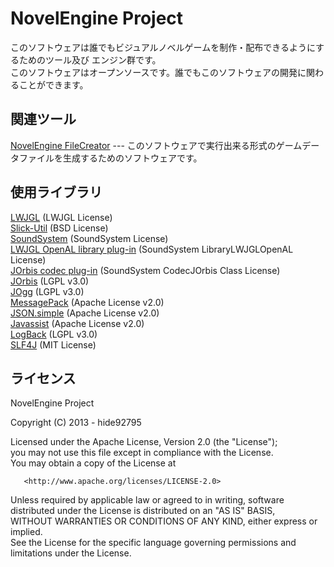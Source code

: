﻿NovelEngine Project
======================
このソフトウェアは誰でもビジュアルノベルゲームを制作・配布できるようにするためのツール及び
エンジン群です。  
このソフトウェアはオープンソースです。誰でもこのソフトウェアの開発に関わることができます。  
 
関連ツール
------
[NovelEngine FileCreator](https://github.com/hide92795/NovelEngine-FileCreator) --- このソフトウェアで実行出来る形式のゲームデータファイルを生成するためのソフトウェアです。

使用ライブラリ
--------
[LWJGL](http://www.lwjgl.org/) (LWJGL License)  
[Slick-Util](http://www.slick2d.org/) (BSD License)  
[SoundSystem](http://www.paulscode.com/) (SoundSystem License)  
[LWJGL OpenAL library plug-in](http://www.paulscode.com/) (SoundSystem LibraryLWJGLOpenAL License)  
[JOrbis codec plug-in](http://www.paulscode.com/) (SoundSystem CodecJOrbis Class License)  
[JOrbis](http://www.jcraft.com/jorbis/) (LGPL v3.0)  
[JOgg](http://www.jcraft.com/jorbis/) (LGPL v3.0)  
[MessagePack](http://msgpack.org/) (Apache License v2.0)  
[JSON.simple](http://code.google.com/p/json-simple/) (Apache License v2.0)  
[Javassist](http://code.google.com/p/json-simple/) (Apache License v2.0)  
[LogBack](http://logback.qos.ch/) (LGPL v3.0)  
[SLF4J](https://www.slf4j.org/) (MIT License)  

ライセンス
----------
NovelEngine Project  
  
Copyright (C) 2013 - hide92795  
  
   Licensed under the Apache License, Version 2.0 (the "License");  
   you may not use this file except in compliance with the License.  
   You may obtain a copy of the License at  
  
       <http://www.apache.org/licenses/LICENSE-2.0>  
  
   Unless required by applicable law or agreed to in writing, software  
   distributed under the License is distributed on an "AS IS" BASIS,  
   WITHOUT WARRANTIES OR CONDITIONS OF ANY KIND, either express or implied.  
   See the License for the specific language governing permissions and  
   limitations under the License.  
